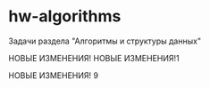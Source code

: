 # hw-algorithms
Задачи раздела "Алгоритмы и структуры данных"

НОВЫЕ ИЗМЕНЕНИЯ!
НОВЫЕ ИЗМЕНЕНИЯ!1




НОВЫЕ ИЗМЕНЕНИЯ! 9

